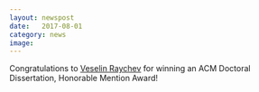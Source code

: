 ```yaml
---
layout: newspost
date:   2017-08-01
category: news
image: 
---
```


Congratulations to [Veselin Raychev](https://awards.acm.org/award_winners/raychev_2031789) for winning an ACM Doctoral Dissertation, Honorable Mention Award!